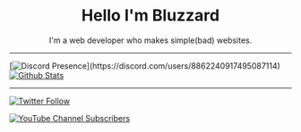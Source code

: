 
<h1 align="center">Hello I'm Bluzzard</h1>

<p align="center" >I'm a web developer who makes simple(bad) websites.</p>

---

[![Discord Presence](https://lanyard-profile-readme.vercel.app/api/8862240917495087114?borderRadius=20px&hideStatus=true&bg=1c1e29&idleMessage=Shitposting...)](https://discord.com/users/8862240917495087114)
[![Github Stats](https://github-readme-stats.vercel.app/api?username=bluzzardthewizard&show_icons=true&theme=algolia&hide_border=true&border_radius=20px&bg_color=1c1e29&icon_color=fff)](https://bluzzard.repl.co)



---

[![Twitter Follow](https://img.shields.io/twitter/follow/notBluzzard?color=%233375cc&label=Followers%3A&logo=twitter&logoColor=%233375cc&style=for-the-badge)](https://twitter.com/intent/user?screen_name=notbluzzard)

[![YouTube Channel Subscribers](https://img.shields.io/youtube/channel/subscribers/UCyHYr1XB3d8NuEYyTvHV_Zw?color=%233375cc&label=Subcribers%3A&logo=youtube&logoColor=%233375cc&style=for-the-badge)](https://www.youtube.com/channel/UCyHYr1XB3d8NuEYyTvHV_Zw)
